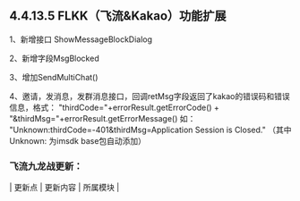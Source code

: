 ## 4.4.13.5 FLKK（飞流&Kakao）功能扩展

1、新增接口 ShowMessageBlockDialog

2、新增字段MsgBlocked

3、增加SendMultiChat()

4、邀请，发消息，发群消息接口，回调retMsg字段返回了kakao的错误码和错误信息，格式：
"thirdCode="+errorResult.getErrorCode() + "&thirdMsg="+errorResult.getErrorMessage()
如：
"Unknown:thirdCode=-401&thirdMsg=Application Session is Closed."       （其中Unknown: 为imsdk base包自动添加）



### 飞流九龙战更新：

| 更新点 | 更新内容 | 所属模块 |